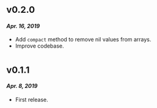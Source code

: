 # <sub>v0.2.0</sub>
#### _Apr. 16, 2019_

 * Add `compact` method to remove nil values from arrays.
 * Improve codebase.

# <sub>v0.1.1</sub>
#### _Apr. 8, 2019_

 * First release.
